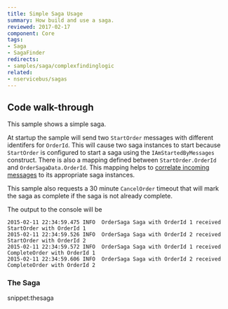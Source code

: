 ```yaml
---
title: Simple Saga Usage
summary: How build and use a saga.
reviewed: 2017-02-17
component: Core
tags:
- Saga
- SagaFinder
redirects:
- samples/saga/complexfindinglogic
related:
- nservicebus/sagas
---
```


## Code walk-through

This sample shows a simple saga.

At startup the sample will send two `StartOrder` messages with different identifers for `OrderId`. This will cause two saga instances to start because `StartOrder` is configured to start a saga using the `IAmStartedByMessages` construct. There is also a mapping defined between `StartOrder.OrderId` and `OrderSagaData.OrderId`. This mapping helps to [correlate incoming messages](/nservicebus/sagas/message-correlation.md) to its appropriate saga instances. 

This sample also requests a 30 minute `CancelOrder` timeout that will mark the saga as complete if the saga is not already complete.

The output to the console will be

```no-highlight
2015-02-11 22:34:59.475 INFO  OrderSaga Saga with OrderId 1 received StartOrder with OrderId 1
2015-02-11 22:34:59.526 INFO  OrderSaga Saga with OrderId 2 received StartOrder with OrderId 2
2015-02-11 22:34:59.572 INFO  OrderSaga Saga with OrderId 1 received CompleteOrder with OrderId 1
2015-02-11 22:34:59.606 INFO  OrderSaga Saga with OrderId 2 received CompleteOrder with OrderId 2
```


### The Saga

snippet:thesaga
